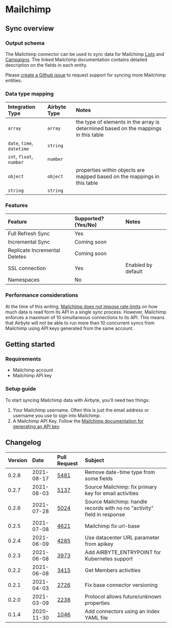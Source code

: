 # Mailchimp

## Sync overview

### Output schema

The Mailchimp connector can be used to sync data for Mailchimp [Lists](https://mailchimp.com/developer/api/marketing/lists/get-list-info) and [Campaigns](https://mailchimp.com/developer/api/marketing/campaigns/get-campaign-info/). The linked Mailchimp documentation contains detailed description on the fields in each entity.

Please [create a Github issue](https://github.com/airbytehq/airbyte/issues/new/choose) to request support for syncing more Mailchimp entities.

### Data type mapping

| Integration Type | Airbyte Type | Notes |
| :--- | :--- | :--- |
| `array` | `array` | the type of elements in the array is determined based on the mappings in this table |
| `date`, `time`, `datetime` | `string` |  |
| `int`, `float`, `number` | `number` |  |
| `object` | `object` | properties within objects are mapped based on the mappings in this table |
| `string` | `string` |  |

### Features

| Feature | Supported?\(Yes/No\) | Notes |
| :--- | :--- | :--- |
| Full Refresh Sync | Yes |  |
| Incremental Sync | Coming soon |  |
| Replicate Incremental Deletes | Coming soon |  |
| SSL connection | Yes | Enabled by default |
| Namespaces | No |  |

### Performance considerations

At the time of this writing, [Mailchimp does not impose rate limits](https://mailchimp.com/developer/guides/marketing-api-conventions/#throttling) on how much data is read form its API in a single sync process. However, Mailchimp enforces a maximum of 10 simultaneous connections to its API. This means that Airbyte will not be able to run more than 10 concurrent syncs from Mailchimp using API keys generated from the same account.

## Getting started

### Requirements

* Mailchimp account 
* Mailchimp API key

### Setup guide

To start syncing Mailchimp data with Airbyte, you'll need two things:

1. Your Mailchimp username. Often this is just the email address or username you use to sign into Mailchimp. 
2. A Mailchimp API Key. Follow the [Mailchimp documentation for generating an API key](https://mailchimp.com/help/about-api-keys/).

## Changelog

| Version | Date       | Pull Request | Subject |
| :------ | :--------  | :-----       | :------ |
| 0.2.8   | 2021-08-17 | [5481](https://github.com/airbytehq/airbyte/pull/5481) | Remove date-time type from some fields |
| 0.2.7   | 2021-08-03 | [5137](https://github.com/airbytehq/airbyte/pull/5137) | Source Mailchimp: fix primary key for email activities |
| 0.2.6   | 2021-07-28 | [5024](https://github.com/airbytehq/airbyte/pull/5024) | Source Mailchimp: handle records with no no "activity" field in response |
| 0.2.5   | 2021-07-08 | [4621](https://github.com/airbytehq/airbyte/pull/4621) | Mailchimp fix url-base |
| 0.2.4   | 2021-06-09 | [4285](https://github.com/airbytehq/airbyte/pull/4285) | Use datacenter URL parameter from apikey |
| 0.2.3   | 2021-06-08 | [3973](https://github.com/airbytehq/airbyte/pull/3973) | Add AIRBYTE_ENTRYPOINT for Kubernetes support  |
| 0.2.2   | 2021-06-08 | [3415](https://github.com/airbytehq/airbyte/pull/3415) | Get Members activities |
| 0.2.1   | 2021-04-03 | [2726](https://github.com/airbytehq/airbyte/pull/2726) | Fix base connector versioning |
| 0.2.0   | 2021-03-09 | [2238](https://github.com/airbytehq/airbyte/pull/2238) | Protocol allows future/unknown properties |
| 0.1.4   | 2020-11-30 | [1046](https://github.com/airbytehq/airbyte/pull/1046) | Add connectors using an index YAML file |
